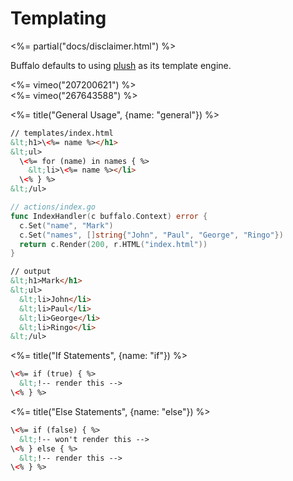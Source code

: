 # Templating

<%= partial("docs/disclaimer.html") %>

Buffalo defaults to using [plush](https://github.com/gobuffalo/plush) as its template engine.

<div class="row">
  <div class="col-md-6">
    <%= vimeo("207200621") %>
  </div>
  <div class="col-md-6">
    <%= vimeo("267643588") %>
  </div>
</div>

<%= title("General Usage", {name: "general"}) %>

```html
// templates/index.html
&lt;h1>\<%= name %></h1>
&lt;ul>
  \<%= for (name) in names { %>
    &lt;li>\<%= name %></li>
  \<% } %>
&lt;/ul>
```

```go
// actions/index.go
func IndexHandler(c buffalo.Context) error {
  c.Set("name", "Mark")
  c.Set("names", []string{"John", "Paul", "George", "Ringo"})
  return c.Render(200, r.HTML("index.html"))
}
```

```html
// output
&lt;h1>Mark</h1>
&lt;ul>
  &lt;li>John</li>
  &lt;li>Paul</li>
  &lt;li>George</li>
  &lt;li>Ringo</li>
&lt;/ul>
```

<%= title("If Statements", {name: "if"}) %>

```html
\<%= if (true) { %>
  &lt;!-- render this -->
\<% } %>
```



<%= title("Else Statements", {name: "else"}) %>

```html
\<%= if (false) { %>
  &lt;!-- won't render this -->
\<% } else { %>
  &lt;!-- render this -->
\<% } %>
```

